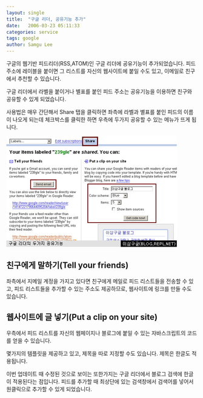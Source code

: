 ```yaml
---
layout: single
title:  "구글 리더, 공유기능 추가"
date:   2006-03-23 05:11:33
categories: service
tags: google
author: Samgu Lee
---
```

구글의 웹기반 피드리더(RSS,ATOM)인 구글 리더에 공유기능이 추가되었습니다. 피드 주소에 레이블을 붙이면 그 리스트를 자신의 웹사이트에 붙일 수도 있고, 이메일로 친구에서 추천할 수 있습니다.

구글 리더에서 라벨을 붙이거나 별표를 붙인 피드 주소는 공유기능을 이용하면 친구와 공유할 수 있게 되었습니다.

사용법은 매우 간단해서 Share 탭을 클릭하면 좌측에 라벨과 별표를 붙인 피드의 이름이 나오게 되는데 체크박스를 클릭한 하면 우측에 두가지 공유할 수 있는 메뉴가 뜨게 됩니다.

![구글 리더의 공유기능](/assets/google_reader_share.jpg)

## 친구에게 말하기(Tell your friends)

좌측에서 지메일 계정을 가지고 있다면 친구에게 메일로 피드 리스트들을 전송할 수 있고, 피드 리스트들을 추가할 수 있는 주소도 제공하므로, 웹사이트에 링크를 만들 수도 있습니다.

## 웹사이트에 글 넣기(Put a clip on your site)

우측에서 피드 리스트를 자신의 웹페이지나 블로그에 붙일 수 있는 자바스크립트의 코드를 얻을 수 있습니다.

몇가지의 템플릿을 제공하고 있고, 제목을 따로 지정할 수도 있습니다. 제목은 한글도 적용됩니다.

이번 업데이트 때 수정된 것으로 보이는 또한가지는 구글 리더에서 블로그 검색에 한글이 적용된다는 점입니다. 피드를 추가할 때 최상단에 있는 검색창에서 검색어를 넣어서 원클릭으로 추가할 수 있게 되었습니다.
